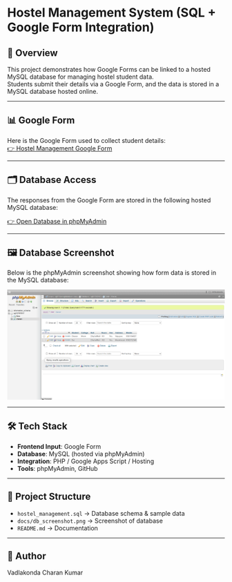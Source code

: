 # Hostel Management System (SQL + Google Form Integration)

## 📌 Overview
This project demonstrates how Google Forms can be linked to a hosted MySQL database for managing hostel student data.  
Students submit their details via a Google Form, and the data is stored in a MySQL database hosted online.

---

## 📊 Google Form
Here is the Google Form used to collect student details:  
[👉 Hostel Management Google Form](https://docs.google.com/forms/d/e/1FAIpQLSceeJVlAAVDt4jvgcYBX44kZUQs99S2wlVqIWbCSo7ZHRzyOA/viewform?usp=sharing&ouid=117286834274588622479)

---

## 🗂️ Database Access
The responses from the Google Form are stored in the following hosted MySQL database:  

[👉 Open Database in phpMyAdmin](https://www.phpmyadmin.co/sql.php?server=1&db=sql12797917&table=charan&pos=0)

---

## 🖼️ Database Screenshot
Below is the phpMyAdmin screenshot showing how form data is stored in the MySQL database:

![Database Screenshot](https://github.com/Charankumm/Hostel-Management-System-DataBase/blob/main/Screenshot%202025-09-09%20172108.png)

---

## 🛠️ Tech Stack
- **Frontend Input**: Google Form  
- **Database**: MySQL (hosted via phpMyAdmin)  
- **Integration**: PHP / Google Apps Script / Hosting  
- **Tools**: phpMyAdmin, GitHub  

---

## 📂 Project Structure
- `hostel_management.sql` → Database schema & sample data  
- `docs/db_screenshot.png` → Screenshot of database  
- `README.md` → Documentation  

---

## 📝 Author
Vadlakonda Charan Kumar 

